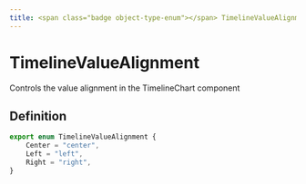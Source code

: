 ```yaml
---
title: <span class="badge object-type-enum"></span> TimelineValueAlignment
---
```

# <span class="badge object-type-enum"></span> TimelineValueAlignment

Controls the value alignment in the TimelineChart component

## Definition

```typescript
export enum TimelineValueAlignment {
	Center = "center",
	Left = "left",
	Right = "right",
}

```
